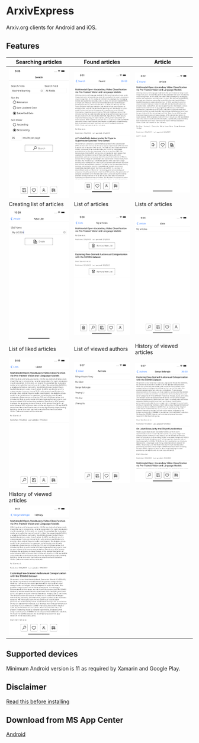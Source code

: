 # ArxivExpress

Arxiv.org clients for Android and iOS.

## Features

Searching articles|Found articles|Article
---|---|---
![Searching articles](<./Screenshots/Simulator Screen Shot - iPhone 13 Pro Max - 2022-07-17 at 21.38.29.png> "Searching articles")|![Found articles](<./Screenshots/Simulator Screen Shot - iPhone 13 Pro Max - 2022-07-18 at 08.51.06.png> "Found articles")|![Article](<./Screenshots/Simulator Screen Shot - iPhone 13 Pro Max - 2022-07-18 at 08.52.10.png> "Article")
Creating list of articles|List of articles|Lists of articles
![Creating list of articles](<./Screenshots/Simulator Screen Shot - iPhone 13 Pro Max - 2022-07-18 at 10.58.28.png> "Creating list of articles")|![List of articles](<./Screenshots/Simulator Screen Shot - iPhone 13 Pro Max - 2022-07-22 at 21.56.06.png> "List of articles")|![Lists of articles](<./Screenshots/Simulator Screen Shot - iPhone 13 Pro Max - 2022-07-22 at 21.55.34.png> "Lists of articles")
List of liked articles|List of viewed authors|History of viewed articles
![List of liked articles](<./Screenshots/Simulator Screen Shot - iPhone 13 Pro Max - 2022-07-22 at 21.56.53.png> "List of liked articles")|![List of viewed authors](<./Screenshots/Simulator Screen Shot - iPhone 13 Pro Max - 2022-07-22 at 21.57.05.png> "List of viewed authors")|![List of articles by author](<./Screenshots/Simulator Screen Shot - iPhone 13 Pro Max - 2022-07-22 at 21.57.21.png> "List of articles by author")
History of viewed articles||
![History of viewed articles](<./Screenshots/Simulator Screen Shot - iPhone 13 Pro Max - 2022-07-22 at 21.57.46.png> "History of viewed articles")||

## Supported devices

Minimum Android version is 11 as required by Xamarin and Google Play.

## Disclaimer

[Read this before installing](DISCLAIMER.md)

## Download from MS App Center

[Android](https://install.appcenter.ms/users/dvmorozov/apps/arxivexpress-2/distribution_groups/public)
